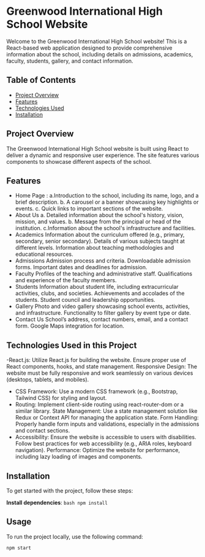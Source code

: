 # Greenwood International High School Website

Welcome to the Greenwood International High School website! This is a React-based web application designed to provide comprehensive information about the school, including details on admissions, academics, faculty, students, gallery, and contact information.

## Table of Contents

- [Project Overview](#project-overview)
- [Features](#features)
- [Technologies Used](#technologies-used)
- [Installation](#installation)

## Project Overview

The Greenwood International High School website is built using React to deliver a dynamic and responsive user experience. The site features various components to showcase different aspects of the school.

## Features

- Home Page : a.Introduction to the school, including its name, logo, and a brief description.
b. A carousel or a banner showcasing key highlights or events.
c. Quick links to important sections of the website.
 - About Us
a. Detailed information about the school's history, vision, mission, and values.
b. Message from the principal or head of the institution.
c.Information about the school's infrastructure and facilities.
- Academics
Information about the curriculum offered (e.g., primary, secondary, senior secondary).
Details of various subjects taught at different levels.
Information about teaching methodologies and educational resources.
- Admissions
Admission process and criteria.
Downloadable admission forms.
Important dates and deadlines for admission.
- Faculty
Profiles of the teaching and administrative staff.
Qualifications and experience of the faculty members.
- Students
Information about student life, including extracurricular activities, clubs, and societies.
Achievements and accolades of the students.
Student council and leadership opportunities.
- Gallery
Photo and video gallery showcasing school events, activities, and infrastructure.
Functionality to filter gallery by event type or date.
- Contact Us
School’s address, contact numbers, email, and a contact form.
Google Maps integration for location.


## Technologies Used in this Project

-React.js: Utilize React.js for building the website. Ensure proper use of React components, hooks, and state management.
Responsive Design: The website must be fully responsive and work seamlessly on various devices (desktops, tablets, and mobiles).
- CSS Framework: Use a modern CSS framework (e.g., Bootstrap, Tailwind CSS) for styling and layout.
- Routing: Implement client-side routing using react-router-dom or a similar library.
State Management: Use a state management solution like Redux or Context API for managing the application state.
Form Handling: Properly handle form inputs and validations, especially in the admissions and contact sections.
- Accessibility: Ensure the website is accessible to users with disabilities. Follow best practices for web accessibility (e.g., ARIA roles, keyboard navigation).
Performance: Optimize the website for performance, including lazy loading of images and components.


## Installation

To get started with the project, follow these steps:

 **Install dependencies**:
    ```bash
    npm install
    ```

## Usage

To run the project locally, use the following command:

```bash
npm start
